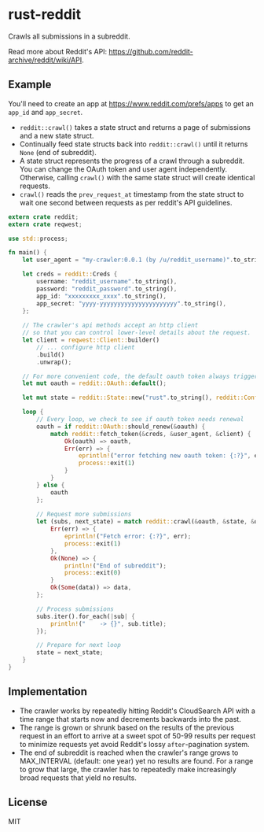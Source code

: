 # rust-reddit

Crawls all submissions in a subreddit.

Read more about Reddit's API: https://github.com/reddit-archive/reddit/wiki/API.

## Example

You'll need to create an app at <https://www.reddit.com/prefs/apps> to get an `app_id` and `app_secret`.

- `reddit::crawl()` takes a state struct and returns a page of submissions and a new state struct.
- Continually feed state structs back into `reddit::crawl()` until it returns `None` (end of subreddit).
- A state struct represents the progress of a crawl through a subreddit. You can change the OAuth token and user agent
independently. Otherwise, calling `crawl()` with the same state struct will create identical requests.
- `crawl()` reads the `prev_request_at` timestamp from the state struct to wait one second between requests
as per reddit's API guidelines.

```rust
extern crate reddit;
extern crate reqwest;

use std::process;

fn main() {
    let user_agent = "my-crawler:0.0.1 (by /u/reddit_username)".to_string();

    let creds = reddit::Creds {
        username: "reddit_username".to_string(),
        password: "reddit_password".to_string(),
        app_id: "xxxxxxxxx_xxxx".to_string(),
        app_secret: "yyyy-yyyyyyyyyyyyyyyyyyyyyy".to_string(),
    };
    
    // The crawler's api methods accept an http client
    // so that you can control lower-level details about the request.
    let client = reqwest::Client::builder()
        // ... configure http client
        .build()
        .unwrap();

    // For more convenient code, the default oauth token always triggers renewal
    let mut oauth = reddit::OAuth::default();

    let mut state = reddit::State::new("rust".to_string(), reddit::Config::default());

    loop {
        // Every loop, we check to see if oauth token needs renewal
        oauth = if reddit::OAuth::should_renew(&oauth) {
            match reddit::fetch_token(&creds, &user_agent, &client) {
                Ok(oauth) => oauth,
                Err(err) => {
                    eprintln!("error fetching new oauth token: {:?}", err);
                    process::exit(1)
                }
            }
        } else {
            oauth
        };
        
        // Request more submissions
        let (subs, next_state) = match reddit::crawl(&oauth, &state, &user_agent, &client) {
            Err(err) => {
                eprintln!("Fetch error: {:?}", err);
                process::exit(1)
            },
            Ok(None) => {
                println!("End of subreddit");
                process::exit(0)
            }
            Ok(Some(data)) => data,
        };

        // Process submissions
        subs.iter().for_each(|sub| {
            println!("    -> {}", sub.title);
        });

        // Prepare for next loop
        state = next_state;
    }
}
```

## Implementation

- The crawler works by repeatedly hitting Reddit's CloudSearch API with a time range that starts now and decrements
  backwards into the past.
- The range is grown or shrunk based on the results of the previous request in an effort to arrive at a sweet spot 
  of 50-99 results per request to minimize requests yet avoid Reddit's lossy `after`-pagination system.
- The end of subreddit is reached when the crawler's range grows to MAX_INTERVAL (default: one year) yet
  no results are found. For a range to grow that large, the crawler has to repeatedly make increasingly broad
  requests that yield no results.
  
## License

MIT
